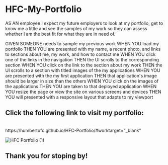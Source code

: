 # HFC-My-Portfolio

AS AN employee
I expect my future employers to look at my portfolio, get to know me a little and see the samples of my work so they can assess whether I am the best fit for what they are in need of.

GIVEN SOMEONE needs to sample my previous work
WHEN YOU load my portfolio
THEN YOU are presented with my name, a recent photo, and links to sections about me, my
work, and how to contact me
WHEN YOU click one of the links in the navigation
THEN the UI scrolls to the corresponding section
WHEN YOU click on the link to the section about my work
THEN the UI scrolls to a section with titled images of the my applications
WHEN YOU are presented with the my first application
THEN that application's image should be larger in size than the others
WHEN YOU click on the images of the applications
THEN YOU are taken to that deployed application
WHEN YOU resize the page or view the site on various screens and devices
THEN YOU will presented with a responsive layout that adapts to my viewport

## Click the following link to visit my portfolio:
<br>
https://humbertofc.github.io/HFC-Portfolio/#worktarget="_blank"


![HFC Portfolio (1)](https://user-images.githubusercontent.com/79770408/114126801-20bb6d00-98c7-11eb-8e58-c059e355e5f6.gif)



## Thank you for stoping by!
